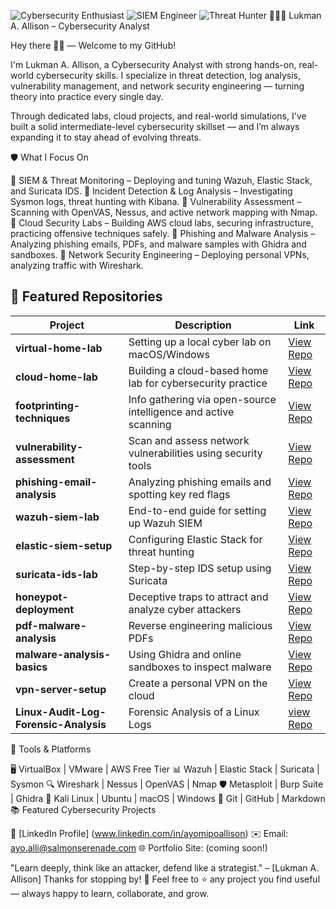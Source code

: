 ![Cybersecurity Enthusiast](https://img.shields.io/badge/-Cybersecurity%20Enthusiast-blue)
![SIEM Engineer](https://img.shields.io/badge/-SIEM%20Engineer-yellow)
![Threat Hunter](https://img.shields.io/badge/-Threat%20Hunter-red)
👨🏽‍💻 Lukman A. Allison –  Cybersecurity Analyst 

Hey there 👋🏽 — Welcome to my GitHub!

I'm Lukman A. Allison, a  Cybersecurity Analyst with strong hands-on, real-world cybersecurity skills.
I specialize in threat detection, log analysis, vulnerability management, and network security engineering — turning theory into practice every single day.

Through dedicated labs, cloud projects, and real-world simulations, I've built a solid intermediate-level cybersecurity skillset — and I’m always expanding it to stay ahead of evolving threats.

🛡️ What I Focus On

🔹 SIEM & Threat Monitoring – Deploying and tuning Wazuh, Elastic Stack, and Suricata IDS.
🔹 Incident Detection & Log Analysis – Investigating Sysmon logs, threat hunting with Kibana.
🔹 Vulnerability Assessment – Scanning with OpenVAS, Nessus, and active network mapping with Nmap.
🔹 Cloud Security Labs – Building AWS cloud labs, securing infrastructure, practicing offensive techniques safely.
🔹 Phishing and Malware Analysis – Analyzing phishing emails, PDFs, and malware samples with Ghidra and sandboxes.
🔹 Network Security Engineering – Deploying personal VPNs, analyzing traffic with Wireshark.

## 📁 Featured Repositories

| Project                   | Description                                            | Link      |
|----------------------------|---------------------------------------------------------|-----------|
| **virtual-home-lab**       | Setting up a local cyber lab on macOS/Windows           | [View Repo](#) |
| **cloud-home-lab**         | Building a cloud-based home lab for cybersecurity practice | [View Repo](#) |
| **footprinting-techniques**| Info gathering via open-source intelligence and active scanning | [View Repo](#) |
| **vulnerability-assessment** | Scan and assess network vulnerabilities using security tools | [View Repo](#) |
| **phishing-email-analysis** | Analyzing phishing emails and spotting key red flags    | [View Repo](#) |
| **wazuh-siem-lab**         | End-to-end guide for setting up Wazuh SIEM               | [View Repo](#) |
| **elastic-siem-setup**     | Configuring Elastic Stack for threat hunting             | [View Repo](#) |
| **suricata-ids-lab**       | Step-by-step IDS setup using Suricata                    | [View Repo](#) |
| **honeypot-deployment**    | Deceptive traps to attract and analyze cyber attackers   | [View Repo](#) |
| **pdf-malware-analysis**   | Reverse engineering malicious PDFs                      | [View Repo](#) |
| **malware-analysis-basics**| Using Ghidra and online sandboxes to inspect malware     | [View Repo](#) |
| **vpn-server-setup**       | Create a personal VPN on the cloud                      | [View Repo](#) |
| **Linux-Audit-Log-Forensic-Analysis** | Forensic Analysis of a Linux Logs             | [view Repo](https://github.com/shadowphoeniqx/Linux-Audit-Log-Forensic-Analysis) |




🧰 Tools & Platforms

🖥️ VirtualBox | VMware | AWS Free Tier
📊 Wazuh | Elastic Stack | Suricata | Sysmon
🔍 Wireshark | Nessus | OpenVAS | Nmap
🛡️ Metasploit | Burp Suite | Ghidra
🐧 Kali Linux | Ubuntu | macOS | Windows
📁 Git | GitHub | Markdown
📚 Featured Cybersecurity Projects




💼 [LinkedIn Profile] (www.linkedin.com/in/ayomipoallison)
✉️ Email: ayo.alli@salmonserenade.com
🌐 Portfolio Site: (coming soon!)

"Learn deeply, think like an attacker, defend like a strategist." – [Lukman A. Allison]
Thanks for stopping by! 🚀 Feel free to ⭐️ any project you find useful — always happy to learn, collaborate, and grow.
